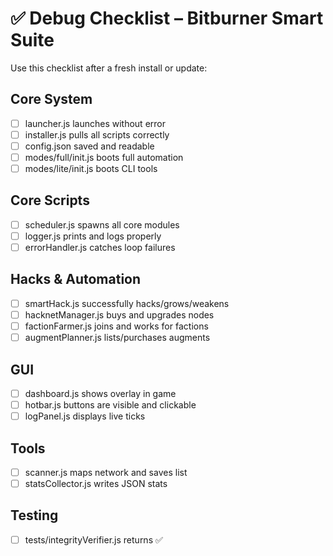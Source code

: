 # ✅ Debug Checklist – Bitburner Smart Suite

Use this checklist after a fresh install or update:

## Core System
- [ ] launcher.js launches without error
- [ ] installer.js pulls all scripts correctly
- [ ] config.json saved and readable
- [ ] modes/full/init.js boots full automation
- [ ] modes/lite/init.js boots CLI tools

## Core Scripts
- [ ] scheduler.js spawns all core modules
- [ ] logger.js prints and logs properly
- [ ] errorHandler.js catches loop failures

## Hacks & Automation
- [ ] smartHack.js successfully hacks/grows/weakens
- [ ] hacknetManager.js buys and upgrades nodes
- [ ] factionFarmer.js joins and works for factions
- [ ] augmentPlanner.js lists/purchases augments

## GUI
- [ ] dashboard.js shows overlay in game
- [ ] hotbar.js buttons are visible and clickable
- [ ] logPanel.js displays live ticks

## Tools
- [ ] scanner.js maps network and saves list
- [ ] statsCollector.js writes JSON stats

## Testing
- [ ] tests/integrityVerifier.js returns ✅

